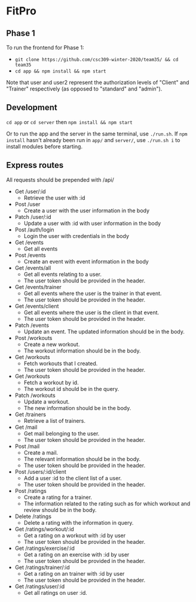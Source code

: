 # FitPro

## Phase 1
To run the frontend for Phase 1:

- `git clone https://github.com/csc309-winter-2020/team35/ && cd team35`
- `cd app && npm install && npm start`

Note that user and user2 represent the authorization levels of "Client" and "Trainer" respectively (as opposed to "standard" and "admin"). 

## Development
`cd app` or `cd server` then `npm install && npm start`

Or to run the app and the server in the same terminal, use `./run.sh`. If `npm install` hasn't already been run in `app/` and `server/`, use `./run.sh i` to install modules before starting.

## Express routes
All requests should be prepended with /api/
- Get /user/:id 
  - Retrieve the user with :id
- Post /user
  - Create a user with the user information in the body
- Patch /user/:id
  - Update a user with :id with user information in the body
- Post /auth/login
  - Login the user with credentials in the body
- Get /events
  - Get all events
- Post /events
  - Create an event with event information in the body
- Get /events/all
  - Get all events relating to a user. 
  - The user token should be provided in the header.
- Get /events/trainer
  - Get all events where the user is the trainer in that event. 
  - The user token should be provided in the header.
- Get /events/client
  - Get all events where the user is the client in that event. 
  - The user token should be provided in the header.
- Patch /events
  - Update an event. The updated information should be in the body.
- Post /workouts
  - Create a new workout.
  - The workout information should be in the body.
- Get /workouts
  - Fetch workouts that I created.
  - The user token should be provided in the header.
- Get /workouts
  - Fetch a workout by id.
  - The workout id should be in the query.
- Patch /workouts
  - Update a workout.
  - The new information should be in the body.
- Get /trainers
  - Retrieve a list of trainers.
- Get /mail
  - Get mail belonging to the user.
  - The user token should be provided in the header.
- Post /mail
  - Create a mail.
  - The relevant information should be in the body.
  - The user token should be provided in the header.
- Post /users/:id/client
  - Add a user :id to the client list of a user.
  - The user token should be provided in the header.
- Post /ratings
  - Create a rating for a trainer.
  - The information related to the rating such as for which workout and review should be in the body.
- Delete /ratings
  - Delete a rating with the information in query.
- Get /ratings/workout/:id
  - Get a rating on a workout with :id by user
  - The user token should be provided in the header.
- Get /ratings/exercise/:id
  - Get a rating on an exercise with :id by user 
  - The user token should be provided in the header. 
- Get /ratings/trainer/:id
  - Get a rating on an trainer with :id by user
  - The user token should be provided in the header. 
- Get /ratings/user/:id
  - Get all ratings on user :id.
